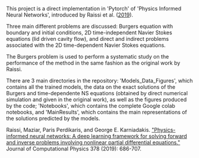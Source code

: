 This project is a direct implementation in 'Pytorch' of 'Physics Informed Neural Networks', introduced by Raissi et al. ([2019](https://maziarraissi.github.io/PINNs/)). 

Three main different problems are discussed: Burgers equation with boundary and initial conditions, 2D time-independent Navier Stokes equations (lid driven cavity flow), and direct and indirect problems associated with the 2D time-dependent Navier Stokes equations.

The Burgers problem is used to perform a systematic study on the performance of the method in the same fashion as the original work by Raissi. 

There are 3 main directories in the repository: 'Models_Data_Figures', which contains all the trained models, the data on the exact solutions of the Burgers and time-dependente NS equations (obtained by direct numerical simulation and given in the original work), as well as the figures produced by the code; 'Notebooks', which contains the complete Google colab notebooks, and 'MainResults', which contains the main representations of the solutions predicted by the models.

Raissi, Maziar, Paris Perdikaris, and George E. Karniadakis. ["Physics-informed neural networks: A deep learning framework for solving forward and inverse problems involving nonlinear partial differential equations."](https://www.sciencedirect.com/science/article/abs/pii/S0021999118307125) Journal of Computational Physics 378 (2019): 686-707.
